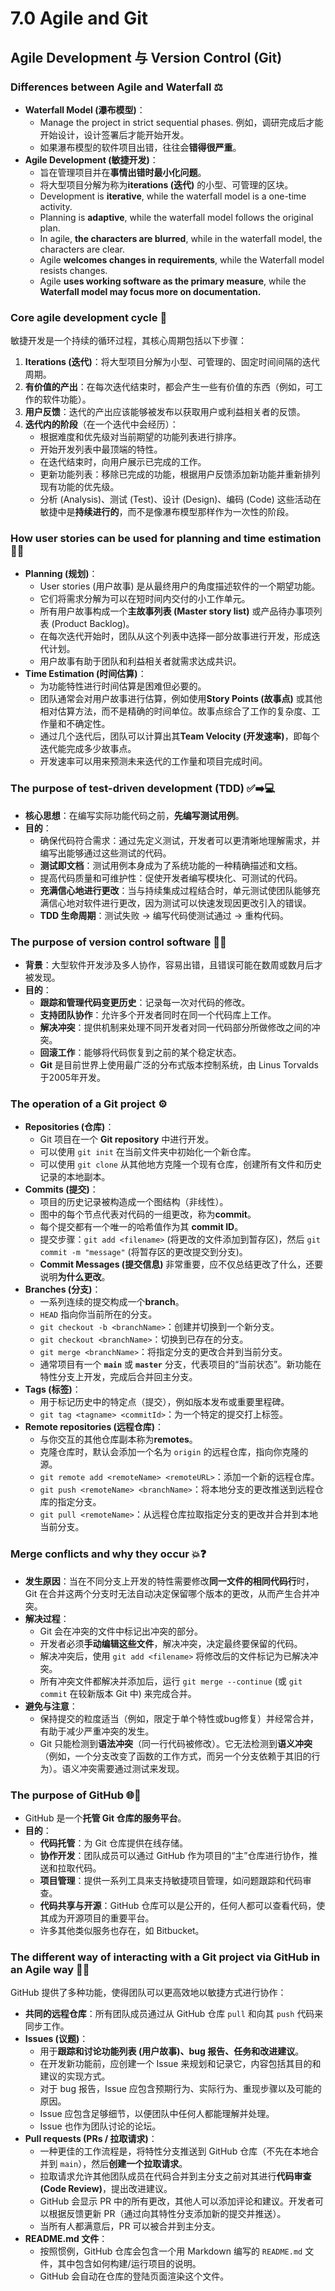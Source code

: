# 7.0 Agile and Git

## Agile Development 与 Version Control (Git)

### Differences between Agile and Waterfall ⚖️

- **Waterfall Model (瀑布模型)**：
  - Manage the project in strict sequential phases. 例如，调研完成后才能开始设计，设计签署后才能开始开发。
  - 如果瀑布模型的软件项目出错，往往会**错得很严重**。
- **Agile Development (敏捷开发)**：
  - 旨在管理项目并在**事情出错时最小化问题**。
  - 将大型项目分解为称为**iterations (迭代)** 的小型、可管理的区块。
  - Development is **iterative**, while the waterfall model is a one-time activity.
  - Planning is **adaptive**, while the waterfall model follows the original plan.
  - In agile, **the characters are blurred**, while in the waterfall model, the characters are clear.
  - Agile **welcomes changes in requirements**, while the Waterfall model resists changes.
  - Agile **uses working software as the primary measure**, while the **Waterfall model may focus more on documentation.**

### Core agile development cycle 🔄

敏捷开发是一个持续的循环过程，其核心周期包括以下步骤：

1. **Iterations (迭代)**：将大型项目分解为小型、可管理的、固定时间间隔的迭代周期。
2. **有价值的产出**：在每次迭代结束时，都会产生一些有价值的东西（例如，可工作的软件功能）。
3. **用户反馈**：迭代的产出应该能够被发布以获取用户或利益相关者的反馈。
4. **迭代内的阶段**（在一个迭代中会经历）：
   - 根据难度和优先级对当前期望的功能列表进行排序。
   - 开始开发列表中最顶端的特性。
   - 在迭代结束时，向用户展示已完成的工作。
   - 更新功能列表：移除已完成的功能，根据用户反馈添加新功能并重新排列现有功能的优先级。
   - 分析 (Analysis)、测试 (Test)、设计 (Design)、编码 (Code) 这些活动在敏捷中是**持续进行的**，而不是像瀑布模型那样作为一次性的阶段。

### How user stories can be used for planning and time estimation 📖⏰

- **Planning (规划)**：
  - User stories (用户故事) 是从最终用户的角度描述软件的一个期望功能。
  - 它们将需求分解为可以在短时间内交付的小工作单元。
  - 所有用户故事构成一个**主故事列表 (Master story list)** 或产品待办事项列表 (Product Backlog)。
  - 在每次迭代开始时，团队从这个列表中选择一部分故事进行开发，形成迭代计划。
  - 用户故事有助于团队和利益相关者就需求达成共识。
- **Time Estimation (时间估算)**：
  - 为功能特性进行时间估算是困难但必要的。
  - 团队通常会对用户故事进行估算，例如使用**Story Points (故事点)** 或其他相对估算方法，而不是精确的时间单位。故事点综合了工作的复杂度、工作量和不确定性。
  - 通过几个迭代后，团队可以计算出其**Team Velocity (开发速率)**，即每个迭代能完成多少故事点。
  - 开发速率可以用来预测未来迭代的工作量和项目完成时间。

### The purpose of test-driven development (TDD) ✅➡️💻

- **核心思想**：在编写实际功能代码之前，**先编写测试用例**。
- **目的**：
  - 确保代码符合需求：通过先定义测试，开发者可以更清晰地理解需求，并编写出能够通过这些测试的代码。
  - **测试即文档**：测试用例本身成为了系统功能的一种精确描述和文档。
  - 提高代码质量和可维护性：促使开发者编写模块化、可测试的代码。
  - **充满信心地进行更改**：当与持续集成过程结合时，单元测试使团队能够充满信心地对软件进行更改，因为测试可以快速发现因更改引入的错误。
  - **TDD 生命周期**：测试失败 -> 编写代码使测试通过 -> 重构代码。

### The purpose of version control software 💾🔄

- **背景**：大型软件开发涉及多人协作，容易出错，且错误可能在数周或数月后才被发现。
- **目的**：
  - **跟踪和管理代码变更历史**：记录每一次对代码的修改。
  - **支持团队协作**：允许多个开发者同时在同一个代码库上工作。
  - **解决冲突**：提供机制来处理不同开发者对同一代码部分所做修改之间的冲突。
  - **回滚工作**：能够将代码恢复到之前的某个稳定状态。
  - **Git** 是目前世界上使用最广泛的分布式版本控制系统，由 Linus Torvalds 于2005年开发。

### The operation of a Git project ⚙️

- **Repositories (仓库)**：
  - Git 项目在一个 **Git repository** 中进行开发。
  - 可以使用 `git init` 在当前文件夹中初始化一个新仓库。
  - 可以使用 `git clone` 从其他地方克隆一个现有仓库，创建所有文件和历史记录的本地副本。
- **Commits (提交)**：
  - 项目的历史记录被构造成一个图结构（非线性）。
  - 图中的每个节点代表对代码的一组更改，称为**commit**。
  - 每个提交都有一个唯一的哈希值作为其 **commit ID**。
  - 提交步骤：`git add <filename>` (将更改的文件添加到暂存区)，然后 `git commit -m "message"` (将暂存区的更改提交到分支)。
  - **Commit Messages (提交信息)** 非常重要，应不仅总结更改了什么，还要说明**为什么更改**。
- **Branches (分支)**：
  - 一系列连续的提交构成一个**branch**。
  - `HEAD` 指向你当前所在的分支。
  - `git checkout -b <branchName>`：创建并切换到一个新分支。
  - `git checkout <branchName>`：切换到已存在的分支。
  - `git merge <branchName>`：将指定分支的更改合并到当前分支。
  - 通常项目有一个 **`main`** 或 **`master`** 分支，代表项目的“当前状态”。新功能在特性分支上开发，完成后合并回主分支。
- **Tags (标签)**：
  - 用于标记历史中的特定点（提交），例如版本发布或重要里程碑。
  - `git tag <tagname> <commitId>`：为一个特定的提交打上标签。
- **Remote repositories (远程仓库)**：
  - 与你交互的其他仓库副本称为**remotes**。
  - 克隆仓库时，默认会添加一个名为 `origin` 的远程仓库，指向你克隆的源。
  - `git remote add <remoteName> <remoteURL>`：添加一个新的远程仓库。
  - `git push <remoteName> <branchName>`：将本地分支的更改推送到远程仓库的指定分支。
  - `git pull <remoteName>`：从远程仓库拉取指定分支的更改并合并到本地当前分支。

### Merge conflicts and why they occur 💥❓

- **发生原因**：当在不同分支上开发的特性需要修改**同一文件的相同代码行**时，Git 在合并这两个分支时无法自动决定保留哪个版本的更改，从而产生合并冲突。
- **解决过程**：
  - Git 会在冲突的文件中标记出冲突的部分。
  - 开发者必须**手动编辑这些文件**，解决冲突，决定最终要保留的代码。
  - 解决冲突后，使用 `git add <filename>` 将修改后的文件标记为已解决冲突。
  - 所有冲突文件都解决并添加后，运行 `git merge --continue` (或 `git commit` 在较新版本 Git 中) 来完成合并。
- **避免与注意**：
  - 保持提交的粒度适当（例如，限定于单个特性或bug修复）并经常合并，有助于减少严重冲突的发生。
  - Git 只能检测到**语法冲突**（同一行代码被修改）。它无法检测到**语义冲突**（例如，一个分支改变了函数的工作方式，而另一个分支依赖于其旧的行为）。语义冲突需要通过测试来发现。

### The purpose of GitHub 🌐🐙

- GitHub 是一个**托管 Git 仓库的服务平台**。
- **目的**：
  - **代码托管**：为 Git 仓库提供在线存储。
  - **协作开发**：团队成员可以通过 GitHub 作为项目的“主”仓库进行协作，推送和拉取代码。
  - **项目管理**：提供一系列工具来支持敏捷项目管理，如问题跟踪和代码审查。
  - **代码共享与开源**：GitHub 仓库可以是公开的，任何人都可以查看代码，使其成为开源项目的重要平台。
  - 许多其他类似服务也存在，如 Bitbucket。

### The different way of interacting with a Git project via GitHub in an Agile way 🤝💬

GitHub 提供了多种功能，使得团队可以更高效地以敏捷方式进行协作：

- **共同的远程仓库**：所有团队成员通过从 GitHub 仓库 `pull` 和向其 `push` 代码来同步工作。
- **Issues (议题)**：
  - 用于**跟踪和讨论功能列表 (用户故事)、bug 报告、任务和改进建议**。
  - 在开发新功能前，应创建一个 Issue 来规划和记录它，内容包括其目的和建议的实现方式。
  - 对于 bug 报告，Issue 应包含预期行为、实际行为、重现步骤以及可能的原因。
  - Issue 应包含足够细节，以便团队中任何人都能理解并处理。
  - Issue 也作为团队讨论的论坛。
- **Pull requests (PRs / 拉取请求)**：
  - 一种更佳的工作流程是，将特性分支推送到 GitHub 仓库（不先在本地合并到 `main`），然后**创建一个拉取请求**。
  - 拉取请求允许其他团队成员在代码合并到主分支之前对其进行**代码审查 (Code Review)**，提出改进建议。
  - GitHub 会显示 PR 中的所有更改，其他人可以添加评论和建议。开发者可以根据反馈更新 PR（通过向其特性分支添加新的提交并推送）。
  - 当所有人都满意后，PR 可以被合并到主分支。
- **README.md 文件**：
  - 按照惯例，GitHub 仓库会包含一个用 Markdown 编写的 `README.md` 文件，其中包含如何构建/运行项目的说明。
  - GitHub 会自动在仓库的登陆页面渲染这个文件。
